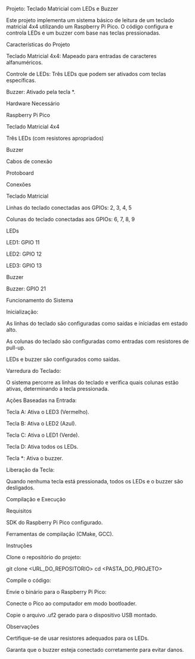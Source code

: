 Projeto: Teclado Matricial com LEDs e Buzzer

Este projeto implementa um sistema básico de leitura de um teclado matricial 4x4 utilizando um Raspberry Pi Pico. O código configura e controla LEDs e um buzzer com base nas teclas pressionadas.

Características do Projeto

Teclado Matricial 4x4: Mapeado para entradas de caracteres alfanuméricos.

Controle de LEDs: Três LEDs que podem ser ativados com teclas específicas.

Buzzer: Ativado pela tecla *.

Hardware Necessário

Raspberry Pi Pico

Teclado Matricial 4x4

Três LEDs (com resistores apropriados)

Buzzer

Cabos de conexão

Protoboard

Conexões

Teclado Matricial

Linhas do teclado conectadas aos GPIOs: 2, 3, 4, 5

Colunas do teclado conectadas aos GPIOs: 6, 7, 8, 9

LEDs

LED1: GPIO 11

LED2: GPIO 12

LED3: GPIO 13

Buzzer

Buzzer: GPIO 21

Funcionamento do Sistema

Inicialização:

As linhas do teclado são configuradas como saídas e iniciadas em estado alto.

As colunas do teclado são configuradas como entradas com resistores de pull-up.

LEDs e buzzer são configurados como saídas.

Varredura do Teclado:

O sistema percorre as linhas do teclado e verifica quais colunas estão ativas, determinando a tecla pressionada.

Ações Baseadas na Entrada:

Tecla A: Ativa o LED3 (Vermelho).

Tecla B: Ativa o LED2 (Azul).

Tecla C: Ativa o LED1 (Verde).

Tecla D: Ativa todos os LEDs.

Tecla *: Ativa o buzzer.

Liberação da Tecla:

Quando nenhuma tecla está pressionada, todos os LEDs e o buzzer são desligados.

Compilação e Execução

Requisitos

SDK do Raspberry Pi Pico configurado.

Ferramentas de compilação (CMake, GCC).

Instruções

Clone o repositório do projeto:

git clone <URL_DO_REPOSITORIO>
cd <PASTA_DO_PROJETO>

Compile o código:

Envie o binário para o Raspberry Pi Pico:

Conecte o Pico ao computador em modo bootloader.

Copie o arquivo .uf2 gerado para o dispositivo USB montado.

Observações

Certifique-se de usar resistores adequados para os LEDs.

Garanta que o buzzer esteja conectado corretamente para evitar danos.

